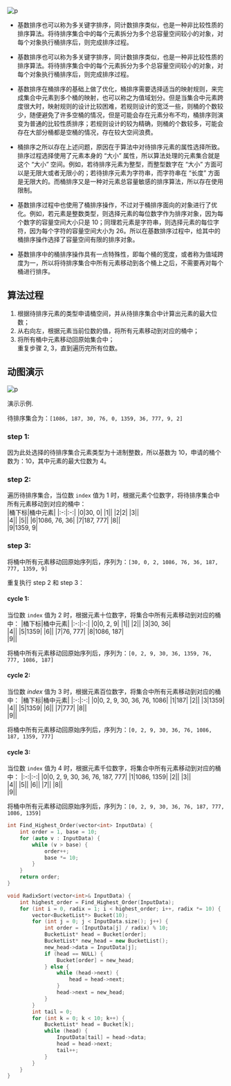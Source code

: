 ![p](https://image.baidu.com/search/detail?ct=503316480&z=undefined&tn=baiduimagedetail&ipn=d&word=夕阳&step_word=&ie=utf-8&in=&cl=2&lm=-1&st=undefined&hd=undefined&latest=undefined&copyright=undefined&cs=2447108402,1730665111&os=2307787323,530993695&simid=3329208247,14054435&pn=6&rn=1&di=216260&ln=1791&fr=&fmq=1585394048595_R&fm=&ic=undefined&s=undefined&se=&sme=&tab=0&width=undefined&height=undefined&face=undefined&is=0,0&istype=0&ist=&jit=&bdtype=0&spn=0&pi=0&gsm=0&hs=2&objurl=http%3A%2F%2Fimg.pconline.com.cn%2Fimages%2Fupload%2Fupc%2Ftx%2Fitbbs%2F1310%2F16%2Fc17%2F27588434_1381934858865_mthumb.jpg&rpstart=0&rpnum=0&adpicid=0&force=undefined)
- 基数排序也可以称为多关键字排序，同计数排序类似，也是一种非比较性质的排序算法。将待排序集合中的每个元素拆分为多个总容量空间较小的对象，对每个对象执行桶排序后，则完成排序过程。  
- 基数排序也可以称为多关键字排序，同计数排序类似，也是一种非比较性质的排序算法。将待排序集合中的每个元素拆分为多个总容量空间较小的对象，对每个对象执行桶排序后，则完成排序过程。  

- 基数排序在桶排序的基础上做了优化，桶排序需要选择适当的映射规则，来完成集合中元素到多个桶的映射，也可以称之为值域划分。但是当集合中元素跨度很大时，映射规则的设计比较困难，若规则设计的宽泛一些，则桶的个数较少，随便避免了许多空桶的情况，但是可能会存在元素分布不均，桶排序则演变为普通的比较性质排序；若规则设计的较为精确，则桶的个数较多，可能会存在大部分桶都是空桶的情况，存在较大空间浪费。 

- 桶排序之所以存在上述问题，原因在于算法中对待排序元素的属性选择所致。排序过程选择使用了元素本身的 “大小” 属性，所以算法处理的元素集合就是这个 “大小” 空间。例如，若待排序元素为整型，而整型数字在 “大小” 方面可以是无限大或者无限小的；若待排序元素为字符串，而字符串在 “长度” 方面是无限大的。而桶排序又是一种对元素总容量敏感的排序算法，所以存在使用限制。  

- 基数排序过程中也使用了桶排序操作，不过对于桶排序面向的对象进行了优化。例如，若元素是整数类型，则选择元素的每位数字作为排序对象，因为每个数字的容量空间大小只是 10；同理若元素是字符串，则选择元素的每位字符，因为每个字符的容量空间大小为 26。所以在基数排序过程中，给其中的桶排序操作选择了容量空间有限的排序对象。  

- 基数排序中的桶排序操作具有一点特殊性，即每个桶的宽度，或者称为值域跨度为一，所以将待排序集合中所有元素移动到各个桶上之后，不需要再对每个桶进行排序。  

## 算法过程  

1. 根据待排序元素的类型申请桶空间，并从待排序集合中计算出元素的最大位数；  
2. 从右向左，根据元素当前位数的值，将所有元素移动到对应的桶中；  
3. 将所有桶中元素移动回原始集合中；  
重复步骤 2, 3，直到遍历完所有位数。  

## 动图演示
![p](https://www.runoob.com/wp-content/uploads/2019/03/radixSort.gif)

演示示例. 

待排序集合为：```[1086, 187, 30, 76, 0, 1359, 36, 777, 9, 2]```  
### step 1:  

因为此处选择的待排序集合元素类型为十进制整数，所以基数为 10，申请的桶个数为：10，其中元素的最大位数为 4。  

### step 2:  

遍历待排序集合，当位数 ```index``` 值为 1 时，根据元素个位数字，将待排序集合中所有元素移动到对应的桶中：  
|桶下标|桶中元素|
|:-:|:-:|
|0|30, 0|
|1||
|2|2|
|3||	
|4||
|5||
|6|1086, 76, 36|
|7|187, 777|
|8||	
|9|1359, 9|

### step 3:

将桶中所有元素移动回原始序列后，序列为：```[30, 0, 2, 1086, 76, 36, 187, 777, 1359, 9]```  

重复执行 step 2 和 step 3：

#### cycle 1:

当位数 ```index``` 值为 2 时，根据元素十位数字，将集合中所有元素移动到对应的桶中：
|桶下标|桶中元素|
|:-:|:-:|
|0|0, 2, 9|
|1||
|2||
|3|30, 36|	
|4||
|5|1359|
|6||
|7|76, 777|
|8|1086, 187|	
|9||

将桶中所有元素移动回原始序列后，序列为：```[0, 2, 9, 30, 36, 1359, 76, 777, 1086, 187]```

#### cycle 2:

当位数 $index$ 值为 3 时，根据元素百位数字，将集合中所有元素移动到对应的桶中：
|桶下标|桶中元素|
|:-:|:-:|
|0|0, 2, 9, 30, 36, 76, 1086|
|1|187|
|2||
|3|1359|	
|4||
|5|1359|
|6||
|7|777|
|8||	
|9||

将桶中所有元素移动回原始序列后，序列为：```[0, 2, 9, 30, 36, 76, 1086, 187, 1359, 777]```

#### cycle 3:

当位数 ```index``` 值为 4 时，根据元素千位数字，将集合中所有元素移动到对应的桶中：
|:-:|:-:|
|0|0, 2, 9, 30, 36, 76, 187, 777|
|1|1086, 1359|
|2||
|3||	
|4||
|5||
|6||
|7||
|8||	
|9||

将桶中所有元素移动回原始序列后，序列为：```[0, 2, 9, 30, 36, 76, 187, 777, 1086, 1359]```  

```c++
int Find_Highest_Order(vector<int> InputData) {
    int order = 1, base = 10;
    for (auto v : InputData) {
        while (v > base) {
            order++;
            base *= 10;
        }
    }
    return order;
}

void RadixSort(vector<int>& InputData) {
    int highest_order = Find_Highest_Order(InputData);
    for (int i = 0, radix = 1; i < highest_order; i++, radix *= 10) {
        vector<BucketList*> Bucket(10);
        for (int j = 0; j < InputData.size(); j++) {
            int order = (InputData[j] / radix) % 10;
            BucketList* head = Bucket[order];
            BucketList* new_head = new BucketList();
            new_head->data = InputData[j];
            if (head == NULL) {
                Bucket[order] = new_head;
            } else {
                while (head->next) {
                    head = head->next;
                }
                head->next = new_head;
            }
        }
        int tail = 0;
        for (int k = 0; k < 10; k++) {
            BucketList* head = Bucket[k];
            while (head) {
                InputData[tail] = head->data;
                head = head->next;
                tail++;
            }
        }
    }
}
```














